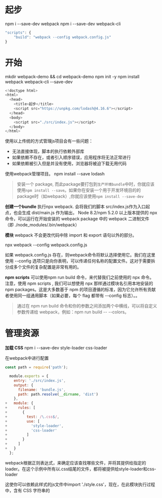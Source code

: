 # 起步
npm i --save-dev webpack
npm i --save-dev webpack-cli

```js
"scripts": {
    "build": "webpack --config webpack.config.js"
}
```
# 开始
mkdir webpack-demo && cd webpack-demo
npm init -y
npm install webpack webpack-cli --save-dev


```js
<!doctype html>
<html>
  <head>
    <title>起步</title>
    <script src="https://unpkg.com/lodash@4.16.6"></script>
  </head>
  <body>
    <script src="./src/index.js"></script>
  </body>
</html>
```
使用以上传统的方式管理js项目会有一些问题：
- 无法直接体现，脚本的执行依赖外部库
- 如果依赖不存在，或者引入顺序错误，应用程序将无法正常进行
- 如果依赖被引入但是并没有使用，浏览器将被迫下载无用代码

使用webpack管理项目。
npm install --save lodash

> 安装一个 package, 而此package要打包到`生产环境bundle`中时，你就应该使用`npm install --save`。如果你在安装一个用于开发环境目的的package时（如webpack）,你就应该使用`npm install --save-dev`

**创建一个bundle**
执行npx webpack. 会将我们的脚本 src/index.js作为入口起点，也会生成 dist/main.js 作为输出，
Node 8.2/npm 5.2.0 以上版本提供的 npx 命令，可以运行在开始安装的 webpack package 中的 webpack 二进制文件（即 ./node_modules/.bin/webpack）


**模块**
webpack 不会更改代码中除 import 和 export 语句以外的部分。

npx webpack --config webpack.config.js

如果 webpack.config.js 存在，则webpack命令将默认选择使用它。我们在这里使用 --config 选项只是向你表明，可以传递任何名称的配置文件。这对于需要拆分成多个文件的复杂配置是非常有用的。

**npm scripts**
可以使用npm run build 命令，来代替我们之前使用的 npx 命令。注意，使用 npm scripts , 我们可以想使用 npx 那样通过模块名引用本地安装的npm packages。这是大多数基于 npm 的项目遵循的标准，因为它允许所有贡献者使用同一组通用脚本（如果必要，每个 flag 都带有 --config 标志）。。

> 通过在 npm run build 命令和你的参数之间添加两个中横线，可以将自定义参数传递给 webpack，例如：npm run build -- --colors。

# 管理资源

**加载 CSS**
npm i --save-dev style-loader css-loader

在webpack中进行配置
```js
const path = require('path');

  module.exports = {
    entry: './src/index.js',
    output: {
      filename: 'bundle.js',
      path: path.resolve(__dirname, 'dist')
    },
+   module: {
+     rules: [
+       {
+         test: /\.css$/,
+         use: [
+           'style-loader',
+           'css-loader'
+         ]
+       }
+     ]
+   }
  };

```
webpack根据正则表达式，来确定应该查找哪些文件，并将其提供给指定的loader。在这个示例中所有以.css结尾的文件，都将被提供给style-loader和css-loader

这使你可以依赖此样式的js文件中import './style.css'，现在，在此模块执行过程中，含有 CSS 字符串的 <style> 标签，将被插入到 html 文件的 <head> 中。

**加载Images图像**
使用file-loader可以将像 background 和 icon 这样的图像等内容混合到css中

```js
npm install --save-dev file-loader
```
**加载fonts字体**
file-loader和url-laoder可以接受并加载文件，然后将其输出到构建目录，也就是说，我们可以将他们用于任何类型的文件，也包括字体。

# 管理输出
**自动地加载打包完后的bundle文件**
npm install --save-dev html-webpack-plugin
**清理/dist文件**
npm install --save-dev clean-webpack-plugin
**manifest**
webpack通过manifest，可以追踪到所有模块到输出bundle之间的映射.
通过 WebpackManifestPlugin 插件，可以将 manifest 数据提取为一个容易使用的 json 文件。

# 开发环境
watch mode模式，不需要重新编译，需要重新刷新浏览器
webpack-dev-server: 提供了一个简单的 web server, 并且具有 live reloading（实时重新加载）功能
```js
npm install --save-dev webpack-dev-server
```
修改配置文件，告诉dev server,从什么位置查找文件。
```js
const path = require('path');
  const HtmlWebpackPlugin = require('html-webpack-plugin');
  const CleanWebpackPlugin = require('clean-webpack-plugin');

  module.exports = {
    mode: 'development',
    entry: {
      app: './src/index.js',
      print: './src/print.js'
    },
    devtool: 'inline-source-map',
+   devServer: {
+     contentBase: './dist'
+   },
    plugins: [
      new CleanWebpackPlugin(['dist']),
      new HtmlWebpackPlugin({
        title: 'Development'
      })
    ],
    output: {
      filename: '[name].bundle.js',
      path: path.resolve(__dirname, 'dist')
    }
  };
```
以上配置告知 webpack-dev-server, 将dist目录下的文件serve到`localhost: 8080`下（serve,将资源作为server的可访问文件；

> webpack-dev-server在编译之后不会写到任何输入文件，而是将bundle文件保存在内存中，然后将它们serve到server中，就好像它们是挂载在server根路径上的真实文件一样。

# TypeScript
npm install --save-dev typescript ts-loader

# 环境变量

# 模块解析

